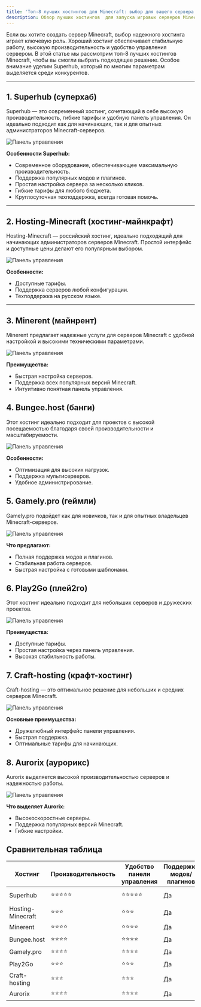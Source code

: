 ```yaml
---
title: 'Топ-8 лучших хостингов для Minecraft: выбор для вашего сервера'
description: Обзор лучших хостингов  для запуска игровых серверов Minecraft от команды Superhub. Мы протестировали десятки Minecraft-хостингов, изучив качество их работы, доступные функции и выбрали 8 лучших.
---
```


Если вы хотите создать сервер Minecraft, выбор надежного хостинга играет ключевую роль. Хороший хостинг обеспечивает стабильную работу, высокую производительность и удобство управления сервером. В этой статье мы рассмотрим топ-8 лучших хостингов Minecraft, чтобы вы смогли выбрать подходящее решение. Особое внимание уделим Superhub, который по многим параметрам выделяется среди конкурентов.

---

## 1. Superhub (суперхаб)

Superhub — это современный хостинг, сочетающий в себе высокую производительность, гибкие тарифы и удобную панель управления. Он идеально подходит как для начинающих, так и для опытных администраторов Minecraft-серверов.

![Панель управления](/images/blog/hosting-comparison/superhub.png)

**Особенности Superhub:**

- Современное оборудование, обеспечивающее максимальную производительность.
- Поддержка популярных модов и плагинов.
- Простая настройка сервера за несколько кликов.
- Гибкие тарифы для любого бюджета.
- Круглосуточная техподдержка, всегда готовая помочь.

---

## 2. Hosting-Minecraft (хостинг-майнкрафт)

Hosting-Minecraft — российский хостинг, идеально подходящий для начинающих администраторов серверов Minecraft. Простой интерфейс и доступные цены делают его популярным выбором.

![Панель управления](/images/blog/hosting-comparison/hosting-minecraft.png)

**Особенности:**

- Доступные тарифы.
- Поддержка серверов любой конфигурации.
- Техподдержка на русском языке.

---

## 3. Minerent (майнрент)

Minerent предлагает надежные услуги для серверов Minecraft с удобной настройкой и высокими техническими параметрами.

![Панель управления](/images/blog/hosting-comparison/minerent.png)

**Преимущества:**

- Быстрая настройка серверов.
- Поддержка всех популярных версий Minecraft.
- Интуитивно понятная панель управления.

## 4. Bungee.host (банги)

Этот хостинг идеально подходит для проектов с высокой посещаемостью благодаря своей производительности и масштабируемости.

![Панель управления](/images/blog/hosting-comparison/bungee-host.png)

**Особенности:**

- Оптимизация для высоких нагрузок.
- Поддержка мультисерверов.
- Удобное администрирование.

## 5. Gamely.pro (геймли)

Gamely.pro подойдет как для новичков, так и для опытных владельцев Minecraft-серверов.

![Панель управления](/images/blog/hosting-comparison/gamely.png)

**Что предлагают:**

- Полная поддержка модов и плагинов.
- Стабильная работа серверов.
- Быстрая настройка с готовыми шаблонами.

## 6. Play2Go (плей2го)

Этот хостинг идеально подходит для небольших серверов и дружеских проектов.

![Панель управления](/images/blog/hosting-comparison/play2go.png)

**Преимущества:**

- Доступные тарифы.
- Простая настройка через панель управления.
- Высокая стабильность работы.

## 7. Craft-hosting (крафт-хостинг)

Craft-hosting — это оптимальное решение для небольших и средних серверов Minecraft.

![Панель управления](/images/blog/hosting-comparison/craft-hosting.png)

**Основные преимущества:**

- Дружелюбный интерфейс панели управления.
- Быстрая поддержка.
- Оптимальные тарифы для начинающих.

## 8. Aurorix (аурорикс)

Aurorix выделяется высокой производительностью серверов и надежностью работы.

![Панель управления](/images/blog/hosting-comparison/aurorix.png)

**Что выделяет Aurorix:**

- Высокоскоростные серверы.
- Поддержка популярных версий Minecraft.
- Гибкие настройки.

## Сравнительная таблица

| Хостинг           | Производительность | Удобство панели управления | Поддержка модов/плагинов | Цена      | Техподдержка        |
| ----------------- | ------------------ | -------------------------- | ------------------------ | --------- | ------------------- |
| Superhub          | ⭐⭐⭐⭐⭐          | ⭐⭐⭐⭐⭐                   | Да                       | Доступная | 24/7 (моментальная) |
| Hosting-Minecraft | ⭐⭐⭐            | ⭐⭐⭐                     | Да                       | Низкая | Только в рабочее время |
| Minerent          | ⭐⭐⭐⭐           | ⭐⭐⭐⭐                    | Да                       | Средняя | Круглосуточная |
| Bungee.host       | ⭐⭐⭐⭐           | ⭐⭐⭐⭐                    | Да                       | Высокая | 24/7 |
| Gamely.pro        | ⭐⭐⭐⭐           | ⭐⭐⭐⭐                    | Да                       | Средняя | Быстрая |
| Play2Go           | ⭐⭐⭐            | ⭐⭐⭐                     | Да                       | Низкая | Ограниченная |
| Craft-hosting     | ⭐⭐⭐            | ⭐⭐⭐                     | Да                       | Низкая | Только в рабочее время |
| Aurorix           | ⭐⭐⭐⭐           | ⭐⭐⭐⭐                    | Да                       | Средняя | 24/7 |
